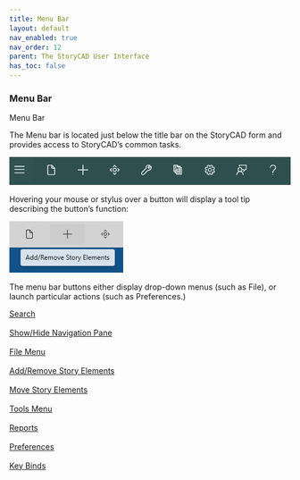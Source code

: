 ```yaml
---
title: Menu Bar
layout: default
nav_enabled: true
nav_order: 12
parent: The StoryCAD User Interface
has_toc: false
---
```

### Menu Bar
Menu Bar

The Menu bar is located just below the title bar on the StoryCAD form and provides access to StoryCAD’s common tasks.

![](../media/Menu-Bar.png)

Hovering your mouse or stylus over a button will display a tool tip describing the button’s function:

![](../media/Menu-Bar-Tooltip.png)


The menu bar buttons either display drop-down menus (such as File), or launch particular actions (such as Preferences.)


[Search](Search.html) <br/><br/>
[Show/Hide Navigation Pane](ShowHide_Navigation_Pane.html) <br/><br/>
[File Menu](File_Menu.html) <br/><br/>
[Add/Remove Story Elements](AddRemove_Story_Elements.html) <br/><br/>
[Move Story Elements](Move_Story_Elements.html) <br/><br/>
[Tools Menu](Tools_Menu.html) <br/><br/>
[Reports](Reports.html) <br/><br/>
[Preferences](Preferences.html) <br/><br/>
[Key Binds](Key_Binds.html) <br/><br/>
